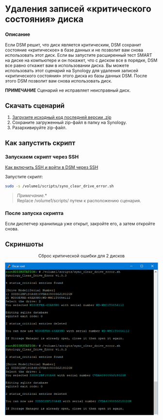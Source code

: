 # Удаления записей «критического состояния» диска


### Описание

Если DSM решит, что диск является критическим, DSM сохранит состояние «критическое» в базе данных и не позволит вам снова использовать этот диск. Если вы запустите расширенный тест SMART на диске на компьютере и он покажет, что с диском все в порядке, DSM все равно откажет вам в использовании диска. Вы можете использовать этот сценарий на Synology для удаления записей «критического состояния» этого диска из базы данных DSM. После этого DSM позволит вам снова использовать диск.

**ПРИМЕЧАНИЕ** Сценарий не исправляет неисправный диск.

## Скачать сценарий

1. [Загрузите исходный код последней версии .zip](https://github.com/007revad/Synology_clear_drive_error/releases)
2. Сохраните загруженный zip-файл в папку на Synology.
3. Разархивируйте zip-файл.

## Как запустить скрипт

### Запускаем скрипт через SSH

[Как включить SSH и войти в DSM через SSH](https://kb.synology.com/en-global/DSM/tutorial/How_to_login_to_DSM_with_root_permission_via_SSH_Telnet)

Запустите скрипт:

```bash
sudo -s /volume1/scripts/syno_clear_drive_error.sh
```

> *Примечание.** <br>
> Replace /volume1/scripts/ путем к расположению сценария.

### После запуска скрипта

Если диспетчер хранилища уже открыт, закройте его, а затем откройте снова.

## Скриншоты

<p align="center">Сброс критической ошибки для 2 дисков</p>
<p align="center"><img src="/images/script-4.png"></p>

